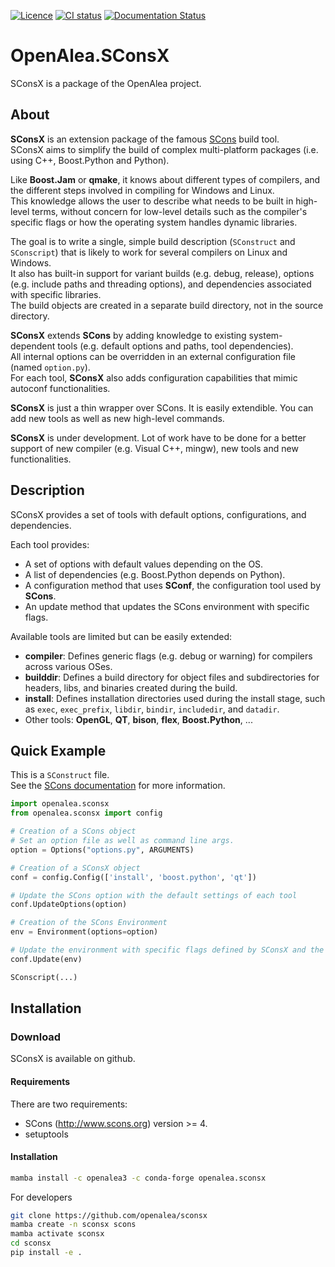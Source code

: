 [![Licence](https://anaconda.org/openalea/openalea.sconsx/badges/license.svg)](https://cecill.info/licences/Licence_CeCILL_V1.1-US.txt)
[![CI status](https://github.com/openalea/sconsx/actions/workflows/conda-package-build.yml/badge.svg)](https://github.com/openalea/sconsx/actions/workflows/conda-package-build.yml)
[![Documentation Status](https://readthedocs.org/projects/sconsx/badge/?version=latest)](https://sconsx.readthedocs.io/en/latest/?badge=latest)


# OpenAlea.SConsX

SConsX is a package of the OpenAlea project.

## About

**SConsX** is an extension package of the famous [SCons](http://www.scons.org) build tool.  
SConsX aims to simplify the build of complex multi-platform packages (i.e. using C++, Boost.Python and Python).

Like **Boost.Jam** or **qmake**, it knows about different types of compilers, and the different steps involved in compiling for Windows and Linux.  
This knowledge allows the user to describe what needs to be built in high-level terms, without concern for low-level details such as the compiler's specific flags or how the operating system handles dynamic libraries.

The goal is to write a single, simple build description (`SConstruct` and `SConscript`) that is likely to work for several compilers on Linux and Windows.  
It also has built-in support for variant builds (e.g. debug, release), options (e.g. include paths and threading options), and dependencies associated with specific libraries.  
The build objects are created in a separate build directory, not in the source directory.

**SConsX** extends **SCons** by adding knowledge to existing system-dependent tools (e.g. default options and paths, tool dependencies).  
All internal options can be overridden in an external configuration file (named `option.py`).  
For each tool, **SConsX** also adds configuration capabilities that mimic autoconf functionalities.

**SConsX** is just a thin wrapper over SCons. It is easily
extendible. You can add new tools as well as new high-level commands.

**SConsX** is under development. Lot of work have to be done for a better support of new compiler (e.g. Visual C++, mingw), new tools and new functionalities.

## Description

SConsX provides a set of tools with default options, configurations, and dependencies.

Each tool provides:

- A set of options with default values depending on the OS.
- A list of dependencies (e.g. Boost.Python depends on Python).
- A configuration method that uses **SConf**, the configuration tool used by **SCons**.
- An update method that updates the SCons environment with specific flags.

Available tools are limited but can be easily extended:

- **compiler**: Defines generic flags (e.g. debug or warning) for compilers across various OSes.
- **builddir**: Defines a build directory for object files and subdirectories for headers, libs, and binaries created during the build.
- **install**: Defines installation directories used during the install stage, such as `exec`, `exec_prefix`, `libdir`, `bindir`, `includedir`, and `datadir`.
- Other tools: **OpenGL**, **QT**, **bison**, **flex**, **Boost.Python**, ...

## Quick Example

This is a `SConstruct` file.  
See the [SCons documentation](http://www.scons.org) for more information.

```python
import openalea.sconsx
from openalea.sconsx import config

# Creation of a SCons object
# Set an option file as well as command line args.
option = Options("options.py", ARGUMENTS)

# Creation of a SConsX object 
conf = config.Config(['install', 'boost.python', 'qt'])

# Update the SCons option with the default settings of each tool
conf.UpdateOptions(option)

# Creation of the SCons Environment
env = Environment(options=option)

# Update the environment with specific flags defined by SConsX and the user
conf.Update(env)

SConscript(...)
```

## Installation

### Download

SConsX is available on github.

#### Requirements

There are two requirements:
  * SCons (http://www.scons.org) version >= 4.
  * setuptools

#### Installation

```bash
mamba install -c openalea3 -c conda-forge openalea.sconsx
```

For developers

```bash
git clone https://github.com/openalea/sconsx
mamba create -n sconsx scons
mamba activate sconsx
cd sconsx
pip install -e .
```

